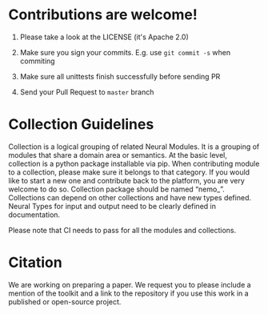 # Contributions are welcome!

1) Please take a look at the LICENSE (it's Apache 2.0)

2) Make sure you sign your commits. E.g. use ``git commit -s`` when commiting

3) Make sure all unittests finish successfully before sending PR

4) Send your Pull Request to `master` branch


# Collection Guidelines
Collection is a logical grouping of related Neural Modules. It is a grouping of modules that share a domain area or semantics. At the basic level, collection is a python package installable via pip.
When contributing module to a collection, please make sure it belongs to that category. If you would like to start a new one and contribute back to the platform, you are very welcome to do so. Collection package should be named “nemo_<collection-name>”. Collections can depend on other collections and have new types defined. Neural Types for input and output need to be clearly defined in documentation. 

Please note that CI needs to pass for all the modules and collections.

# Citation
We are working on preparing a paper. We request you to please include a mention of the toolkit and a link to the repository if you use this work in a published or open-source project.
